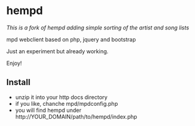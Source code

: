 hempd
=====

*This is a fork of hempd adding simple sorting of the artist and song lists*

mpd webclient
based on php, jquery and bootstrap

Just an experiment but already working.

Enjoy!


## Install

* unzip it into your http docs directory
* if you like, chanche mpd/mpdconfig.php
* you will find hempd under http://YOUR_DOMAIN/path/to/hempd/index.php
